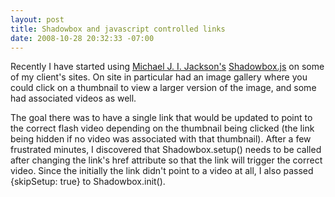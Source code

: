 ```yaml
---
layout: post
title: Shadowbox and javascript controlled links
date: 2008-10-28 20:32:33 -07:00
---
```


Recently I have started using <a href="http://mjijackson.com">Michael J. I. Jackson</a><a href="http://mjijackson.com">'s</a> <a href="http://mjijackson.com/shadowbox/">Shadowbox.js</a> on some of my client's sites. On site in particular had an image gallery where you could click on a thumbnail to view a larger version of the image, and some had associated videos as well.

The goal there was to have a single link that would be updated to point to the correct flash video depending on the thumbnail being clicked (the link being hidden if no video was associated with that thumbnail). After a few frustrated minutes, I discovered that Shadowbox.setup() needs to be called after changing the link's href attribute so that the link will trigger the correct video. Since the initially the link didn't point to a video at all, I also passed {skipSetup: true} to Shadowbox.init().
